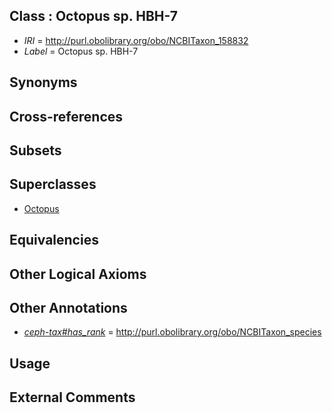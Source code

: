 
## Class : Octopus sp. HBH-7

 * *IRI* = http://purl.obolibrary.org/obo/NCBITaxon_158832
 * *Label* = Octopus sp. HBH-7

## Synonyms


## Cross-references


## Subsets


## Superclasses

 * [Octopus](../../NCBITaxon/43/NCBITaxon_6643.md)

## Equivalencies


## Other Logical Axioms


## Other Annotations

 * *[ceph-tax#has_rank](../../ceph-tax#has/nk/ceph-tax#has_rank.md)* = http://purl.obolibrary.org/obo/NCBITaxon_species

## Usage


## External Comments

